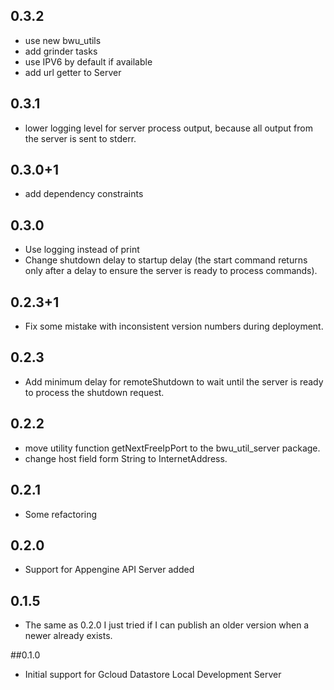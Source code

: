 ## 0.3.2
- use new bwu_utils
- add grinder tasks
- use IPV6 by default if available
- add url getter to Server

## 0.3.1
- lower logging level for server process output, because all output from the
server is sent to stderr.

## 0.3.0+1
- add dependency constraints

## 0.3.0
- Use logging instead of print
- Change shutdown delay to startup delay (the start command returns only after
 a delay to ensure the server is ready to process commands).

## 0.2.3+1
- Fix some mistake with inconsistent version numbers during deployment.

## 0.2.3
- Add minimum delay for remoteShutdown to wait until the server is ready to
process the shutdown request.

## 0.2.2
- move utility function getNextFreeIpPort to the bwu_util_server package.
- change host field form String to InternetAddress.

## 0.2.1
- Some refactoring

## 0.2.0
- Support for Appengine API Server added

## 0.1.5
- The same as 0.2.0 I just tried if I can publish an older version when a newer
already exists.

##0.1.0
- Initial support for Gcloud Datastore Local Development Server
